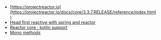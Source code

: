 * [https://projectreactor.io](https://projectreactor.io/docs/core/3.3.7.RELEASE/reference/index.html)
* [Head first reactive with spring and reactor](https://github.com/spring-attic/head-first-reactive-with-spring-and-reactor)
* [Reactor core : kotlin support](https://godekdls.github.io/Reactor%20Core/kotlinsupport/)
* [Mono methods](https://projectreactor.io/docs/core/release/api/reactor/core/publisher/Mono.html#create)